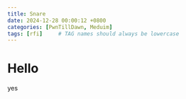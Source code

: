 ```yaml
---
title: Snare
date: 2024-12-28 00:00:12 +0800
categories: [PwnTillDawn, Meduim]
tags: [rfi]     # TAG names should always be lowercase
---
```


# Hello

yes